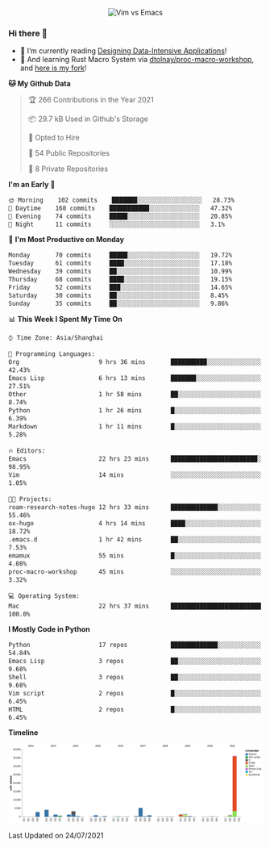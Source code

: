 <p align="center">
    <img src="https://gist.githubusercontent.com/coldnight/e696baffb094e71c96cb302118878eae/raw/40ea5053a6f66cc65f90f437e4173497da225958/banner.gif" alt="Vim vs Emacs" />
</p>

### Hi there 👋

- 📖 I’m currently reading [Designing Data-Intensive Applications](https://www.oreilly.com/library/view/designing-data-intensive-applications/9781491903063/)!
- 🌱 And learning Rust Macro System via [dtolnay/proc-macro-workshop](https://github.com/dtolnay/proc-macro-workshop), and [here is my fork](https://github.com/coldnight/proc-macro-workshop)!

<!--START_SECTION:waka-->
**🐱 My Github Data** 

> 🏆 266 Contributions in the Year 2021
 > 
> 📦 29.7 kB Used in Github's Storage 
 > 
> 💼 Opted to Hire
 > 
> 📜 54 Public Repositories 
 > 
> 🔑 8 Private Repositories  
 > 
**I'm an Early 🐤** 

```text
🌞 Morning    102 commits    ███████░░░░░░░░░░░░░░░░░░   28.73% 
🌆 Daytime    168 commits    ███████████░░░░░░░░░░░░░░   47.32% 
🌃 Evening    74 commits     █████░░░░░░░░░░░░░░░░░░░░   20.85% 
🌙 Night      11 commits     ░░░░░░░░░░░░░░░░░░░░░░░░░   3.1%

```
📅 **I'm Most Productive on Monday** 

```text
Monday       70 commits     █████░░░░░░░░░░░░░░░░░░░░   19.72% 
Tuesday      61 commits     ████░░░░░░░░░░░░░░░░░░░░░   17.18% 
Wednesday    39 commits     ██░░░░░░░░░░░░░░░░░░░░░░░   10.99% 
Thursday     68 commits     ████░░░░░░░░░░░░░░░░░░░░░   19.15% 
Friday       52 commits     ███░░░░░░░░░░░░░░░░░░░░░░   14.65% 
Saturday     30 commits     ██░░░░░░░░░░░░░░░░░░░░░░░   8.45% 
Sunday       35 commits     ██░░░░░░░░░░░░░░░░░░░░░░░   9.86%

```


📊 **This Week I Spent My Time On** 

```text
⌚︎ Time Zone: Asia/Shanghai

💬 Programming Languages: 
Org                      9 hrs 36 mins       ██████████░░░░░░░░░░░░░░░   42.43% 
Emacs Lisp               6 hrs 13 mins       ███████░░░░░░░░░░░░░░░░░░   27.51% 
Other                    1 hr 58 mins        ██░░░░░░░░░░░░░░░░░░░░░░░   8.74% 
Python                   1 hr 26 mins        █░░░░░░░░░░░░░░░░░░░░░░░░   6.39% 
Markdown                 1 hr 11 mins        █░░░░░░░░░░░░░░░░░░░░░░░░   5.28%

🔥 Editors: 
Emacs                    22 hrs 23 mins      ████████████████████████░   98.95% 
Vim                      14 mins             ░░░░░░░░░░░░░░░░░░░░░░░░░   1.05%

🐱‍💻 Projects: 
roam-research-notes-hugo 12 hrs 33 mins      █████████████░░░░░░░░░░░░   55.46% 
ox-hugo                  4 hrs 14 mins       ████░░░░░░░░░░░░░░░░░░░░░   18.72% 
.emacs.d                 1 hr 42 mins        ██░░░░░░░░░░░░░░░░░░░░░░░   7.53% 
emamux                   55 mins             █░░░░░░░░░░░░░░░░░░░░░░░░   4.08% 
proc-macro-workshop      45 mins             ░░░░░░░░░░░░░░░░░░░░░░░░░   3.32%

💻 Operating System: 
Mac                      22 hrs 37 mins      █████████████████████████   100.0%

```

**I Mostly Code in Python** 

```text
Python                   17 repos            █████████████░░░░░░░░░░░░   54.84% 
Emacs Lisp               3 repos             ██░░░░░░░░░░░░░░░░░░░░░░░   9.68% 
Shell                    3 repos             ██░░░░░░░░░░░░░░░░░░░░░░░   9.68% 
Vim script               2 repos             █░░░░░░░░░░░░░░░░░░░░░░░░   6.45% 
HTML                     2 repos             █░░░░░░░░░░░░░░░░░░░░░░░░   6.45%

```


**Timeline**

![Chart not found](https://raw.githubusercontent.com/coldnight/coldnight/master/charts/bar_graph.png) 


 Last Updated on 24/07/2021
<!--END_SECTION:waka-->
